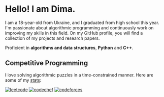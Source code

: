 # Hello! I am Dima.

I am a 18-year-old from Ukraine, and I graduated from high school this year. I'm passionate about algorithmic programming and continuously work on improving my skills in this field. On my GitHub profile, you will find a collection of my projects and research papers.

Proficient in **algorithms and data structures**, **Python** and **C++**.

## Competitive Programming

I love solving algorithmic puzzles in a time-constrained manner. Here are some of my [stats](https://clist.by/coder/octaneal/):

[![leetcode](https://cp-logo.vercel.app/leetcode/octaneal?logo=true)](https://leetcode.com/octaneal/)
[![codechef](https://cp-logo.vercel.app/codechef/octaneal?logo=true)](https://www.codechef.com/users/octaneal)
[![codeforces](https://cp-logo.vercel.app/codeforces/octaneal?logo=true)](https://codeforces.com/profile/octaneal)
